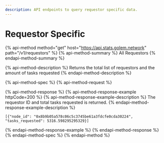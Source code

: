 ```yaml
---
description: API endpoints to query requestor specific data.
---
```


# Requestor Specific

{% api-method method="get" host="https://api.stats.golem.network" path="/v1/requestors" %}
{% api-method-summary %}
All Requestors
{% endapi-method-summary %}

{% api-method-description %}
Returns the total list of requestors and the amount of tasks requested
{% endapi-method-description %}

{% api-method-spec %}
{% api-method-request %}

{% api-method-response %}
{% api-method-response-example httpCode=200 %}
{% api-method-response-example-description %}
The requestor ID and total tasks requested is returned.
{% endapi-method-response-example-description %}

```
[{"node_id": "0x8b9b05a578c06c5c3745be61a3fdcfe0cda30224", "tasks_requested": 5316.598295295329}]
```
{% endapi-method-response-example %}
{% endapi-method-response %}
{% endapi-method-spec %}
{% endapi-method %}

